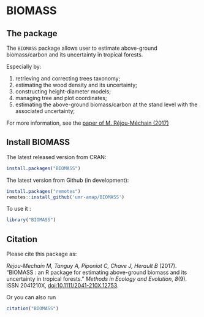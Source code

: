 BIOMASS
================


## The package

The `BIOMASS` package allows user to estimate above-ground biomass/carbon and its uncertainty in tropical forests. 

Especially by:

1.  retrieving and correcting trees taxonomy;
2.  estimating the wood density and its uncertainty;
3.  constructing height-diameter models;
4.  managing tree and plot coordinates;
5.  estimating the above-ground biomass/carbon at the stand level with the associated uncertainty;

For more information, see the [paper of M. Réjou-Méchain (2017)](https://besjournals.onlinelibrary.wiley.com/doi/10.1111/2041-210X.12753)

## Install BIOMASS

The latest released version from CRAN:

``` r
install.packages("BIOMASS")
```

The latest version from Github (in development):

``` r
install.packages("remotes")
remotes::install_github('umr-amap/BIOMASS')
```

To use it :

``` r
library("BIOMASS")
```

## Citation

Please cite this package as:

*Rejou-Mechain M, Tanguy A, Piponiot C, Chave J, Herault B* (2017). “BIOMASS : an R package for estimating above-ground biomass and its uncertainty in tropical forests.” _Methods in Ecology and Evolution_, *8*(9). ISSN 2041210X, [doi:10.1111/2041-210X.12753](https://doi.org/10.1111/2041-210X.12753).

Or you can also run 

``` r
citation("BIOMASS")
```

